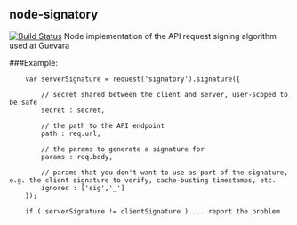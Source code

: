 ## node-signatory

[![Build Status](https://secure.travis-ci.org/riskpenguin/node-signatory.png)](http://travis-ci.org/riskpenguin/node-signatory)
Node implementation of the API request signing algorithm used at Guevara

###Example:

		var serverSignature = request('signatory').signature({
			
			// secret shared between the client and server, user-scoped to be safe
			secret : secret,
			
			// the path to the API endpoint
			path : req.url,
			
			// the params to generate a signature for
			params : req.body,
			
			// params that you don't want to use as part of the signature, e.g. the client signature to verify, cache-busting timestamps, etc.
			ignored : ['sig','_']	
		});
		
		if ( serverSignature != clientSignature ) ... report the problem
				

